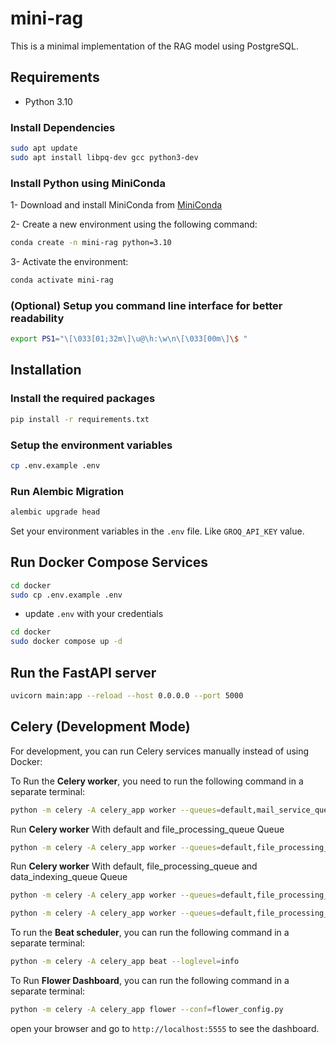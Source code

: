 # mini-rag

This is a minimal implementation of the RAG model using PostgreSQL.

## Requirements

- Python 3.10

### Install Dependencies

```bash
sudo apt update
sudo apt install libpq-dev gcc python3-dev
```

### Install Python using MiniConda

1- Download and install MiniConda from [MiniConda](https://docs.anaconda.com/free/miniconda/#quick-command-line-install)

2- Create a new environment using the following command:

```bash
conda create -n mini-rag python=3.10
```

3- Activate the environment:

```bash
conda activate mini-rag
```

### (Optional) Setup you command line interface for better readability

```bash
export PS1="\[\033[01;32m\]\u@\h:\w\n\[\033[00m\]\$ "
```

## Installation

### Install the required packages

```bash
pip install -r requirements.txt
```

### Setup the environment variables

```bash
cp .env.example .env
```

### Run Alembic Migration

```bash
alembic upgrade head
```

Set your environment variables in the `.env` file. Like `GROQ_API_KEY` value.

## Run Docker Compose Services

```bash
cd docker
sudo cp .env.example .env
```

- update `.env` with your credentials

```bash
cd docker
sudo docker compose up -d
```

## Run the FastAPI server

```bash
uvicorn main:app --reload --host 0.0.0.0 --port 5000
```

## Celery (Development Mode)

For development, you can run Celery services manually instead of using Docker:

To Run the **Celery worker**, you need to run the following command in a separate terminal:

```bash
python -m celery -A celery_app worker --queues=default,mail_service_queue --loglevel=info
```

Run **Celery worker** With default and file_processing_queue Queue

```bash
python -m celery -A celery_app worker --queues=default,file_processing_queue --loglevel=info
```

Run **Celery worker** With default, file_processing_queue and data_indexing_queue Queue

```bash
python -m celery -A celery_app worker --queues=default,file_processing_queue,data_indexing_queue --loglevel=info
```

```bash
python -m celery -A celery_app worker --queues=default,file_processing_queue,data_indexing_queue,maintenance_queue --loglevel=info
```

To run the **Beat scheduler**, you can run the following command in a separate terminal:

```bash
python -m celery -A celery_app beat --loglevel=info
```

To Run **Flower Dashboard**, you can run the following command in a separate terminal:

```bash
python -m celery -A celery_app flower --conf=flower_config.py
```

open your browser and go to `http://localhost:5555` to see the dashboard.
